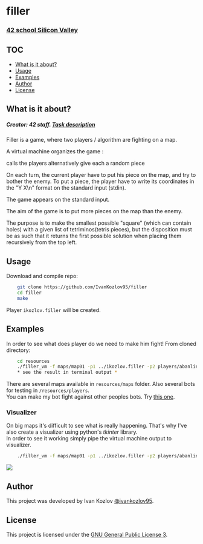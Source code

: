 # filler
### [42 school Silicon Valley][42]

## TOC

* [What is it about?](#what-is-it-about)
* [Usage](#usage)
* [Examples](#examples)
* [Author](#author)
* [License](#license)

## What is it about?

##### Creator: 42 staff. [Task description][pdf]

Filler is a game, where two players / algorithm are fighting on a map.

A virtual machine organizes the game :

calls the players alternatively
give each a random piece

On each turn, the current player have to put his piece on the map, and try to bother the enemy. To put a piece, the player have to write its coordinates in the "Y X\n" format on the standard input (stdin).

The game appears on the standard input.

The aim of the game is to put more pieces on the map than the enemy.

The purpose is to make the smallest possible "square" (which can contain holes) with a given list of tetriminos(tetris pieces), but the disposition must be as such that it returns the first possible solution when placing them recursively from the top left.

## Usage
Download and compile repo:
```sh
    git clone https://github.com/IvanKozlov95/filler
    cd filler
    make
```
Player `ikozlov.filler` will be created.

## Examples
In order to see what does player do we need to make him fight! From cloned directory:
```sh
    cd resources
    ./filler_vm -f maps/map01 -p1 ../ikozlov.filler -p2 players/abanlin.filler
    * see the result in terminal output *
```
There are several maps available in `resources/maps` folder. Also several bots for testing in `/resources/players`.\
You can make my bot fight against other peoples bots. Try [this one][marcs filler].

### Visualizer
On big maps it's difficult to see what is really happening. That's why I've also create a visualizer using python's *tkinter* library.\
In order to see it working simply pipe the virtual machine output to visualizer.
```sh
    ./filler_vm -f maps/map01 -p1 ../ikozlov.filler -p2 players/abanlin.filler | python3 ../visualizer/visualizer.py
```
<img src="resources/usage.gif"></img>

## Author
This project was developed by Ivan Kozlov [@ivankozlov95][me].

## License
This project is licensed under the [GNU General Public License 3][license].

[42]: http://42.us.org "42 USA"
[pdf]: https://github.com/IvanKozlov95/fillit/blob/master/resources/filler.en.pdf "pdf"
[license]: https://github.com/IvanKozlov95/fillit/blob/master/LICENSE "license"
[me]: https://github.com/IvanKozlov95 "ivankozlov95"
[marcs filler]: https://github.com/mgia/fillerBot "Marc's bot"
[gif]: https://github.com/IvanKozlov95/fillit/blob/master/resources/usage.gif "gif"
